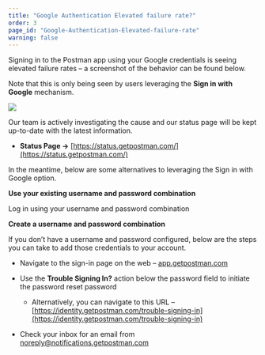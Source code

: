 ```yaml
---
title: "Google Authentication Elevated failure rate?"
order: 3
page_id: "Google-Authentication-Elevated-failure-rate"
warning: false
---
```


Signing in to the Postman app using your Google credentials is seeing elevated failure rates – a screenshot of the behavior can be found below.

Note that this is only being seen by users leveraging the **Sign in with Google** mechanism.

![](https://postmanlabs.atlassian.net/wiki/download/attachments/1651605746/gAuthError.png?version=1&modificationDate=1572636138169&cacheVersion=1&api=v2)

Our team is actively investigating the cause and our status page will be kept up-to-date with the latest information.

*   **Status Page →** [https://status.getpostman.com/](https://status.getpostman.com/)
    

In the meantime, below are some alternatives to leveraging the  Sign in with Google  option.

**Use your existing username and password combination**

Log in using your username and password combination

**Create a username and password combination**

If you don’t have a username and password configured, below are the steps you can take to add those credentials to your account.

*   Navigate to the sign-in page on the web –  [app.getpostman.com](http://app.getpostman.com/)
    
*   Use the **Trouble Signing In?** action below the password field to initiate the password reset password
    
    *   Alternatively, you can navigate to this URL – [https://identity.getpostman.com/trouble-signing-in](https://identity.getpostman.com/trouble-signing-in)
        
*   Check your inbox for an email from  [noreply@notifications.getpostman.com](mailto:noreply@notifications.getpostman.com)
